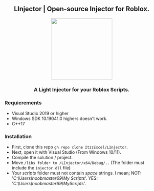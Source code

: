<h2 align="center">LInjector | Open-source Injector for Roblox.</h1>
<p align="center">
  <img src="https://user-images.githubusercontent.com/98148217/221442618-a6c91cc0-26cf-472f-9ac8-f1e4051815be.png" height="200px" width="200px">
  </p>
<h3 align="center">A Light Injector for your Roblox Scripts.</h3>


### Requierements
- Visual Studio 2019 or higher 
- Windows SDK 10.19041.0 highers doesn't work.
- C++17

### Installation
- First, clone this repo `gh repo clone ItzzExcel/LInjector`.
- Next, open it with Visual Studio (From Windows 10/11).
- Compile the solution / project.
- Move `/libs folder to /LInjector/x64/Debug/..` (The folder must include the `injector.dll` file) 
- Your _scripts_ folder must not contain _space_ strings. I mean; NOT: '_C:\Users\noobmaster69\My Scripts_'. YES: '_C:\Users\noobmaster69\MyScripts_'.
